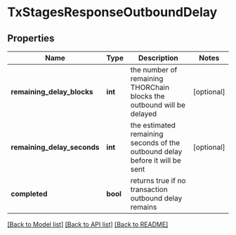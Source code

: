 # TxStagesResponseOutboundDelay

## Properties
Name | Type | Description | Notes
------------ | ------------- | ------------- | -------------
**remaining_delay_blocks** | **int** | the number of remaining THORChain blocks the outbound will be delayed | [optional] 
**remaining_delay_seconds** | **int** | the estimated remaining seconds of the outbound delay before it will be sent | [optional] 
**completed** | **bool** | returns true if no transaction outbound delay remains | 

[[Back to Model list]](../README.md#documentation-for-models) [[Back to API list]](../README.md#documentation-for-api-endpoints) [[Back to README]](../README.md)

